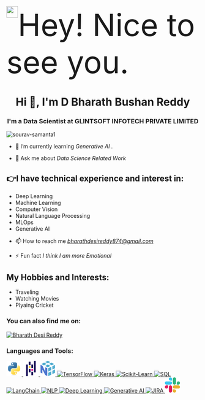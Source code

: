 <p>
  <img src="https://camo.githubusercontent.com/ee9d678a838fdc800a7b1449bae75552c13bfa5afeb275eb6b315e02499c8ba0/68747470733a2f2f656d6f6a69732e736c61636b6d6f6a69732e636f6d2f656d6f6a69732f696d616765732f313533313834393433302f343234362f626c6f622d73756e676c61737365732e6769663f31353331383439343330" align="left" height="30" width="30"/> 
  <span style="font-size: 80px;"> Hey! Nice to see you.</span>
</p>

<h1 align="center">Hi 👋, I'm D Bharath Bushan Reddy</h1>
<h3 align="center">I'm a Data Scientist at GLINTSOFT INFOTECH PRIVATE LIMITED</h3>

<p align="left"> <img src="https://komarev.com/ghpvc/?username=sourav-samanta1&label=Profile%20views&color=0e75b6&style=flat" alt="sourav-samanta1" /> </p>

- 🌱 I’m currently learning *Generative AI .*

- 💬 Ask me about *Data Science Related Work*

## 👉I have technical experience and interest in:
<ul>
  <li>Deep Learning</li>
  <li>Machine Learning</li>
  <li>Computer Vision</li>
  <li>Natural Language Processing</li>
  <li>MLOps</li>
  <li>Generative AI</li>
</ul>

- 📫 How to reach me *bharathdesireddy874@gmail.com*

- ⚡ Fun fact *I think I am more Emotional*
  
## My Hobbies and Interests:
<ul>
  <li>Traveling</li>
  <li>Watching Movies</li>
  <li>Plyaing Cricket</li>
</ul>

<h3 align="left">You can also find me on:</h3>
<p align="left">
<a href="https://www.linkedin.com/in/bharath-desi-reddy-8a36472bb/" target="blank"><img align="center" src="https://raw.githubusercontent.com/rahuldkjain/github-profile-readme-generator/master/src/images/icons/Social/linked-in-alt.svg" alt="Bharath Desi Reddy" height="30" width="40" /></a>
</p>

<h3 align="left">Languages and Tools:</h3>
<p align="left">
  <a href="https://www.python.org/" target="_blank" rel="noreferrer"> 
    <img src="https://raw.githubusercontent.com/devicons/devicon/master/icons/python/python-original.svg" alt="Python" width="40" height="40"/> 
  </a>
  <a href="https://pandas.pydata.org/" target="_blank" rel="noreferrer"> 
    <img src="https://raw.githubusercontent.com/devicons/devicon/2ae2a900d2f041da66e950e4d48052658d850630/icons/pandas/pandas-original.svg" alt="Pandas" width="40" height="40"/> 
  </a>
  <a href="https://numpy.org/" target="_blank" rel="noreferrer"> 
    <img src="https://raw.githubusercontent.com/devicons/devicon/master/icons/numpy/numpy-original.svg" alt="NumPy" width="40" height="40"/> 
  </a>
  <a href="https://www.tensorflow.org/" target="_blank" rel="noreferrer"> 
    <img src="https://www.vectorlogo.zone/logos/tensorflow/tensorflow-icon.svg" alt="TensorFlow" width="40" height="40"/> 
  </a>
  <a href="https://keras.io/" target="_blank" rel="noreferrer"> 
    <img src="https://raw.githubusercontent.com/valohai/ml-logos/master/keras.svg" alt="Keras" width="40" height="40"/> 
  </a>
  <a href="https://scikit-learn.org/" target="_blank" rel="noreferrer"> 
    <img src="https://upload.wikimedia.org/wikipedia/commons/0/05/Scikit_learn_logo_small.svg" alt="Scikit-Learn" width="40" height="40"/> 
  </a>
  <a href="https://www.sql.org/" target="_blank" rel="noreferrer"> 
    <img src="https://www.svgrepo.com/show/331760/sql-database-generic.svg" alt="SQL" width="40" height="40"/> 
  </a>
  <a href="https://langchain.com/" target="_blank" rel="noreferrer"> 
    <img src="https://miro.medium.com/v2/resize:fit:2400/1*BaJ0BuoXrLtUvvKByHQHXg.png" alt="LangChain" width="40" height="40"/> 
  </a>
  <a href="https://www.nltk.org/" target="_blank" rel="noreferrer"> 
    <img src="https://www.nltk.org/images/logo.png" alt="NLP" width="40" height="40"/> 
  </a>
  <a href="https://www.deepai.org/" target="_blank" rel="noreferrer"> 
    <img src="https://upload.wikimedia.org/wikipedia/commons/1/10/Deep_Learning_icon.png" alt="Deep Learning" width="40" height="40"/> 
  </a>
  <a href="https://openai.com/" target="_blank" rel="noreferrer"> 
    <img src="https://upload.wikimedia.org/wikipedia/commons/4/4f/OpenAI_Logo.svg" alt="Generative AI" width="40" height="40"/> 
  </a>
  <a href="https://jira.atlassian.com/" target="_blank" rel="noreferrer"> 
    <img src="https://www.vectorlogo.zone/logos/atlassian_jira/atlassian_jira-icon.svg" alt="JIRA" width="40" height="40"/> 
  </a>
  <a href="https://slack.com/" target="_blank" rel="noreferrer"> 
    <img src="https://raw.githubusercontent.com/devicons/devicon/master/icons/slack/slack-original.svg" alt="Slack" width="40" height="40"/> 
  </a>
</p>
